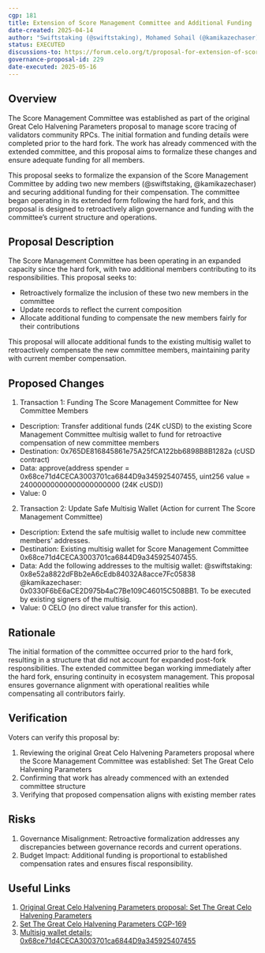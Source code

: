 ```yaml
---
cgp: 181
title: Extension of Score Management Committee and Additional Funding
date-created: 2025-04-14
author: "Swiftstaking (@swiftstaking), Mohamed Sohail (@kamikazechaser)"
status: EXECUTED
discussions-to: https://forum.celo.org/t/proposal-for-extension-of-score-management-committee-and-additional-funding
governance-proposal-id: 229
date-executed: 2025-05-16
---
```


## Overview

The Score Management Committee was established as part of the original Great
Celo Halvening Parameters proposal to manage score tracing of validators
community RPCs. The initial formation and funding details were completed prior
to the hard fork. The work has already commenced with the extended committee,
and this proposal aims to formalize these changes and ensure adequate funding
for all members.

This proposal seeks to formalize the expansion of the Score Management Committee
by adding two new members (@swiftstaking, @kamikazechaser) and securing
additional funding for their compensation. The committee began operating in its
extended form following the hard fork, and this proposal is designed to
retroactively align governance and funding with the committee’s current
structure and operations.

## Proposal Description

The Score Management Committee has been operating in an expanded capacity since
the hard fork, with two additional members contributing to its responsibilities.
This proposal seeks to:

- Retroactively formalize the inclusion of these two new members in the
  committee
- Update records to reflect the current composition
- Allocate additional funding to compensate the new members fairly for their
  contributions

This proposal will allocate additional funds to the existing multisig wallet to
retroactively compensate the new committee members, maintaining parity with
current member compensation.

## Proposed Changes

1. Transaction 1: Funding The Score Management Committee for New Committee
   Members

- Description: Transfer additional funds (24K cUSD) to the existing Score
  Management Committee multisig wallet to fund for retroactive compensation of
  new committee members
- Destination: 0x765DE816845861e75A25fCA122bb6898B8B1282a (cUSD contract)
- Data: approve(address spender = 0x68ce71d4CECA3003701ca6844D9a345925407455,
  uint256 value = 24000000000000000000000 (24K cUSD))
- Value: 0

2. Transaction 2: Update Safe Multisig Wallet (Action for current The Score
   Management Committee)

- Description: Extend the safe multisig wallet to include new committee members’
  addresses.
- Destination: Existing multisig wallet for Score Management Committee
  0x68ce71d4CECA3003701ca6844D9a345925407455.
- Data: Add the following addresses to the multisig wallet: @swiftstaking:
  0x8e52a8822dFBb2eA6cEdb84032A8acce7Fc05838 @kamikazechaser:
  0x0330F6bE6aCE2D975b4aC7Be109C46015C508BB1. To be executed by existing signers
  of the multisig.
- Value: 0 CELO (no direct value transfer for this action).

## Rationale

The initial formation of the committee occurred prior to the hard fork,
resulting in a structure that did not account for expanded post-fork
responsibilities. The extended committee began working immediately after the
hard fork, ensuring continuity in ecosystem management. This proposal ensures
governance alignment with operational realities while compensating all
contributors fairly.

## Verification

Voters can verify this proposal by:

1. Reviewing the original Great Celo Halvening Parameters proposal where the
   Score Management Committee was established: Set The Great Celo Halvening
   Parameters
2. Confirming that work has already commenced with an extended committee
   structure
3. Verifying that proposed compensation aligns with existing member rates

## Risks

1. Governance Misalignment: Retroactive formalization addresses any
   discrepancies between governance records and current operations.
2. Budget Impact: Additional funding is proportional to established compensation
   rates and ensures fiscal responsibility.

## Useful Links

1. [Original Great Celo Halvening Parameters proposal: Set The Great Celo
   Halvening Parameters](https://forum.celo.org/t/set-the-great-celo-halvening-parameters/10455/)
2. [Set The Great Celo Halvening Parameters CGP-169](https://github.com/celo-org/governance/blob/main/CGPs/cgp-0169.md)
3. [Multisig wallet details: 0x68ce71d4CECA3003701ca6844D9a345925407455](https://app.safe.global/home?safe=celo:0x68ce71d4CECA3003701ca6844D9a345925407455)
